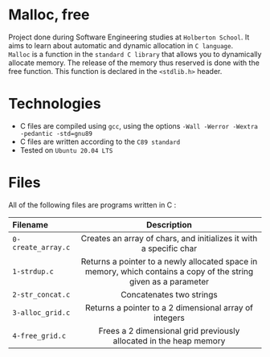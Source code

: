 # Malloc, free
Project done during Software Engineering studies at `Holberton School`. It aims to learn about automatic and dynamic allocation in `C language`.<br>
`Malloc` is a function in the `standard C library` that allows you to dynamically allocate memory. The release of the memory thus reserved is done with the free function. This function is declared in the `<stdlib.h>` header.

# Technologies
- C files are compiled using `gcc`, using the options `-Wall -Werror -Wextra -pedantic -std=gnu89`
- C files are written according to the `C89 standard`
- Tested on `Ubuntu 20.04 LTS`

# Files
All of the following files are programs written in C :

|**Filename**|**Description**|
|:-------|:---------:|
|`0-create_array.c`|Creates an array of chars, and initializes it with a specific char|
|`1-strdup.c`|Returns a pointer to a newly allocated space in memory, which contains a copy of the string given as a parameter|
|`2-str_concat.c`|Concatenates two strings|
|`3-alloc_grid.c`|Returns a pointer to a 2 dimensional array of integers|
|`4-free_grid.c`|Frees a 2 dimensional grid previously allocated in the heap memory|

